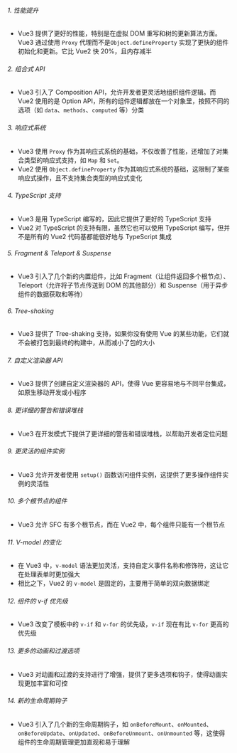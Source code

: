 ###### 1. 性能提升

- Vue3 提供了更好的性能，特别是在虚拟 DOM 重写和树的更新算法方面。Vue3 通过使用 `Proxy` 代理而不是`Object.defineProperty` 实现了更快的组件初始化和更新。它比 Vue2 快 20%，且内存减半

###### 2. 组合式 API

- Vue3 引入了 Composition API，允许开发者更灵活地组织组件逻辑。而 Vue2 使用的是 Option API，所有的组件逻辑都放在一个对象里，按照不同的选项（如 `data`、`methods`、`computed` 等）分类

###### 3. 响应式系统

- Vue3 使用 `Proxy` 作为其响应式系统的基础，不仅改善了性能，还增加了对集合类型的响应式支持，如 `Map` 和 `Set`。
- Vue2 使用 `Object.defineProperty` 作为其响应式系统的基础，这限制了某些响应式操作，且不支持集合类型的响应式变化

###### 4. TypeScript 支持

- Vue3 是用 TypeScript 编写的，因此它提供了更好的 TypeScript 支持
- Vue2 对 TypeScript 的支持有限，虽然它也可以使用 TypeScript 编写，但并不是所有的 Vue2 代码基都能很好地与 TypeScript 集成

###### 5. Fragment & Teleport & Suspense

- Vue3 引入了几个新的内置组件，比如 Fragment（让组件返回多个根节点）、Teleport（允许将子节点传送到 DOM 的其他部分）和 Suspense（用于异步组件的数据获取和等待）

###### 6. Tree-shaking

- Vue3 提供了 Tree-shaking 支持，如果你没有使用 Vue 的某些功能，它们就不会被打包到最终的构建中，从而减小了包的大小

###### 7. 自定义渲染器 API

- Vue3 提供了创建自定义渲染器的 API，使得 Vue 更容易地与不同平台集成，如原生移动开发或小程序

###### 8. 更详细的警告和错误堆栈

- Vue3 在开发模式下提供了更详细的警告和错误堆栈，以帮助开发者定位问题

###### 9. 更灵活的组件实例

- Vue3 允许开发者使用 `setup()` 函数访问组件实例，这提供了更多操作组件实例的灵活性

###### 10. 多个根节点的组件

- Vue3 允许 SFC 有多个根节点，而在 Vue2 中，每个组件只能有一个根节点

###### 11. V-model 的变化

- 在 Vue3 中，`v-model` 语法更加灵活，支持自定义事件名称和修饰符，这让它在处理表单时更加强大
- 相比之下，Vue2 的 `v-model` 是固定的，主要用于简单的双向数据绑定

###### 12. 组件的 v-if 优先级

- Vue3 改变了模板中的 `v-if` 和 `v-for` 的优先级，`v-if` 现在有比 `v-for` 更高的优先级

###### 13. 更多的动画和过渡选项

- Vue3 对动画和过渡的支持进行了增强，提供了更多选项和钩子，使得动画实现更加丰富和可控

###### 14. 新的生命周期钩子

- Vue3 引入了几个新的生命周期钩子，如 `onBeforeMount`、`onMounted`、`onBeforeUpdate`、`onUpdated`、`onBeforeUnmount`、`onUnmounted` 等，这使得组件的生命周期管理更加直观和易于理解
